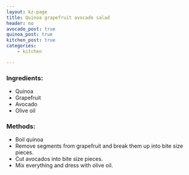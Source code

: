```yaml
---
layout: kz-page
title: Quinoa grapefruit avocado salad
header: no
avocado_post: true
quinoa_post: true
kitchen_post: true
categories:
    - kitchen

---
```


### Ingredients:

* Quinoa
* Grapefruit
* Avocado
* Olive oil

### Methods:

* Boil quinoa
* Remove segments from grapefruit and break them up into bite size pieces.
* Cut avocados into bite size pieces.
* Mix everything and dress with olive oil.
